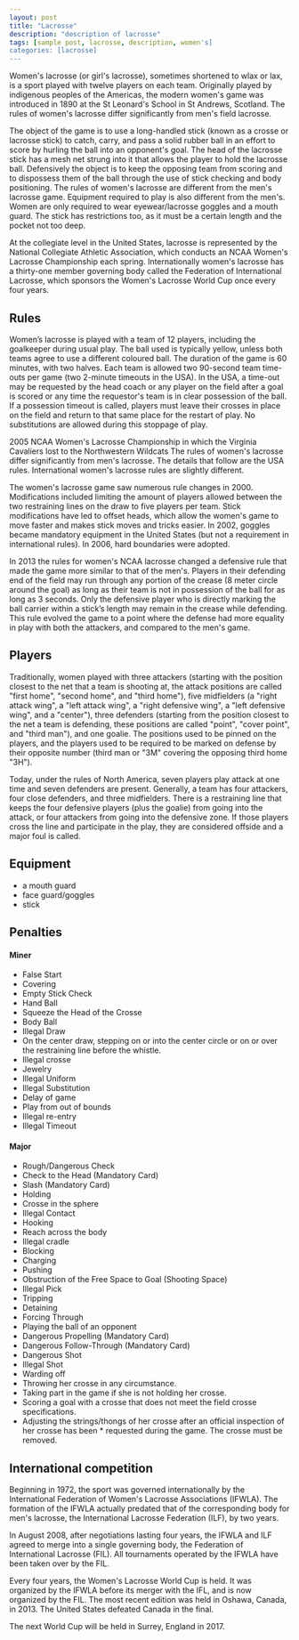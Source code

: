```yaml
---
layout: post
title: "Lacrosse"
description: "description of lacrosse"
tags: [sample post, lacrosse, description, women's]
categories: [lacrosse]
---
```


Women's lacrosse (or girl's lacrosse), sometimes shortened to wlax or lax, is a sport played with twelve players on each team. Originally played by indigenous peoples of the Americas, the modern women's game was introduced in 1890 at the St Leonard's School in St Andrews, Scotland. The rules of women's lacrosse differ significantly from men's field lacrosse.

The object of the game is to use a long-handled stick (known as a crosse or lacrosse stick) to catch, carry, and pass a solid rubber ball in an effort to score by hurling the ball into an opponent's goal. The head of the lacrosse stick has a mesh net strung into it that allows the player to hold the lacrosse ball. Defensively the object is to keep the opposing team from scoring and to dispossess them of the ball through the use of stick checking and body positioning. The rules of women's lacrosse are different from the men's lacrosse game. Equipment required to play is also different from the men's. Women are only required to wear eyewear/lacrosse goggles and a mouth guard. The stick has restrictions too, as it must be a certain length and the pocket not too deep.

At the collegiate level in the United States, lacrosse is represented by the National Collegiate Athletic Association, which conducts an NCAA Women's Lacrosse Championship each spring. Internationally women's lacrosse has a thirty-one member governing body called the Federation of International Lacrosse, which sponsors the Women's Lacrosse World Cup once every four years.

## Rules

Women’s lacrosse is played with a team of 12 players, including the goalkeeper during usual play. The ball used is typically yellow, unless both teams agree to use a different coloured ball. The duration of the game is 60 minutes, with two halves. Each team is allowed two 90-second team time-outs per game (two 2-minute timeouts in the USA). In the USA, a time-out may be requested by the head coach or any player on the field after a goal is scored or any time the requestor's team is in clear possession of the ball. If a possession timeout is called, players must leave their crosses in place on the field and return to that same place for the restart of play. No substitutions are allowed during this stoppage of play.

2005 NCAA Women's Lacrosse Championship in which the Virginia Cavaliers lost to the Northwestern Wildcats
The rules of women's lacrosse differ significantly from men's lacrosse. The details that follow are the USA rules. International women's lacrosse rules are slightly different.

The women's lacrosse game saw numerous rule changes in 2000. Modifications included limiting the amount of players allowed between the two restraining lines on the draw to five players per team. Stick modifications have led to offset heads, which allow the women's game to move faster and makes stick moves and tricks easier. In 2002, goggles became mandatory equipment in the United States (but not a requirement in international rules). In 2006, hard boundaries were adopted.

In 2013 the rules for women's NCAA lacrosse changed a defensive rule that made the game more similar to that of the men's. Players in their defending end of the field may run through any portion of the crease (8 meter circle around the goal) as long as their team is not in possession of the ball for as long as 3 seconds. Only the defensive player who is directly marking the ball carrier within a stick’s length may remain in the crease while defending. This rule evolved the game to a point where the defense had more equality in play with both the attackers, and compared to the men's game.

## Players

Traditionally, women played with three attackers (starting with the position closest to the net that a team is shooting at, the attack positions are called "first home", "second home", and "third home"), five midfielders (a "right attack wing", a "left attack wing", a "right defensive wing", a "left defensive wing", and a "center"), three defenders (starting from the position closest to the net a team is defending, these positions are called "point", "cover point", and "third man"), and one goalie. The positions used to be pinned on the players, and the players used to be required to be marked on defense by their opposite number (third man or "3M" covering the opposing third home "3H").

Today, under the rules of North America, seven players play attack at one time and seven defenders are present. Generally, a team has four attackers, four close defenders, and three midfielders. There is a restraining line that keeps the four defensive players (plus the goalie) from going into the attack, or four attackers from going into the defensive zone. If those players cross the line and participate in the play, they are considered offside and a major foul is called.

## Equipment

* a mouth guard
* face guard/goggles
* stick

## Penalties

#### Miner
* False Start
* Covering
* Empty Stick Check
* Hand Ball
* Squeeze the Head of the Crosse
* Body Ball
* Illegal Draw
* On the center draw, stepping on or into the center circle or on or over the restraining line before the whistle.
* Illegal crosse
* Jewelry
* Illegal Uniform
* Illegal Substitution
* Delay of game
* Play from out of bounds
* Illegal re-entry
* Illegal Timeout

#### Major
* Rough/Dangerous Check
* Check to the Head (Mandatory Card)
* Slash (Mandatory Card)
* Holding
* Crosse in the sphere
* Illegal Contact
* Hooking
* Reach across the body
* Illegal cradle
* Blocking
* Charging
* Pushing
* Obstruction of the Free Space to Goal (Shooting Space)
* Illegal Pick
* Tripping
* Detaining
* Forcing Through
* Playing the ball of an opponent
* Dangerous Propelling (Mandatory Card)
* Dangerous Follow-Through (Mandatory Card)
* Dangerous Shot
* Illegal Shot
* Warding off
* Throwing her crosse in any circumstance.
* Taking part in the game if she is not holding her crosse.
* Scoring a goal with a crosse that does not meet the field crosse specifications.
* Adjusting the strings/thongs of her crosse after an official inspection of her crosse has been * requested during the game. The crosse must be removed.

## International competition

Beginning in 1972, the sport was governed internationally by the International Federation of Women's Lacrosse Associations (IFWLA). The formation of the IFWLA actually predated that of the corresponding body for men's lacrosse, the International Lacrosse Federation (ILF), by two years.

In August 2008, after negotiations lasting four years, the IFWLA and ILF agreed to merge into a single governing body, the Federation of International Lacrosse (FIL). All tournaments operated by the IFWLA have been taken over by the FIL.

Every four years, the Women's Lacrosse World Cup is held. It was organized by the IFWLA before its merger with the IFL, and is now organized by the FIL. The most recent edition was held in Oshawa, Canada, in 2013. The United States defeated Canada in the final.

The next World Cup will be held in Surrey, England in 2017.

